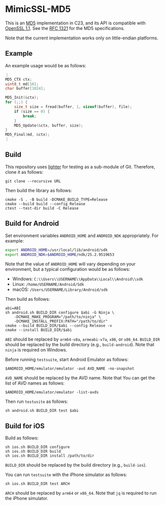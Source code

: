 # MimicSSL-MD5

This is an [MD5][wikipedia::md5] implementation in C23, and its API is
compatible with [OpenSSL 1.1][openssl::md5_init]. See the
[RFC 1321][ietf::rfc1321] for the MD5 specifications.

Note that the current implementation works only on little-endian platforms.

## Example

An example usage would be as follows:

```c
⋮
MD5_CTX ctx;
uint8_t md[16];
char buffer[1024];

MD5_Init(&ctx);
for (;;) {
    size_t size = fread(buffer, 1, sizeof(buffer), file);
    if (size == 0) {
        break;
    }
    MD5_Update(&ctx, buffer, size);
}
MD5_Final(md, &ctx);
⋮
```

## Build

This repository uses [lighter][maroontress::lighter] for testing as a sub-module
of Git. Therefore, clone it as follows:

```plaintext
git clone --recursive URL
```

Then build the library as follows:

```textplain
cmake -S . -B build -DCMAKE_BUILD_TYPE=Release
cmake --build build --config Release
ctest --test-dir build -C Release
```

## Build for Android

Set environment variables `ANDROID_HOME` and `ANDROID_NDK` appropriately. For
example:

```sh
export ANDROID_HOME=/usr/local/lib/android/sdk
export ANDROID_NDK=$ANDROID_HOME/ndk/25.2.9519653
```

Note that the value of `ANDROID_HOME` will vary depending on your environment,
but a typical configuration would be as follows:

- Windows: `C:\\Users\\USERNAME\\AppData\\Local\\Android\\sdk`
- Linux: `/home/USERNAME/Android/Sdk`
- macOS: `/Users/USERNAME/Library/Android/sdk`

Then build as follows:

```plaintext
abi=ABI
sh android.sh BUILD_DIR configure $abi -G Ninja \
    -DCMAKE_MAKE_PROGRAM="/path/to/ninja" \
    -DCMAKE_INSTALL_PREFIX:PATH="/path/to/dir"
cmake --build BUILD_DIR/$abi --config Release -v
cmake --install BUILD_DIR/$abi
```

`ABI` should be replaced by `arm64-v8a`, `armeabi-v7a`, `x86`, or `x86_64`.
`BUILD_DIR` should be replaced by the build directory (e.g., `build-android`).
Note that `ninja` is required on Windows.

Before running `testsuite`, start Android Emulator as follows:

```
$ANDROID_HOME/emulator/emulator -avd AVD_NAME -no-snapshot
```

`AVD_NAME` should be replaced by the AVD name. Note that You can get the list of
AVD names as follows:

```
$ANDROID_HOME/emulator/emulator -list-avds
```

Then run `testusite` as follows:

```
sh android.sh BUILD_DIR test $abi
```

## Build for iOS

Build as follows:

```plaintext
sh ios.sh BUILD_DIR configure
sh ios.sh BUILD_DIR build
sh ios.sh BUILD_DIR install /path/to/dir
```

`BUILD_DIR` should be replaced by the build directory (e.g., `build-ios`).

You can run `testsuite` with the iPhone simulator as follows:

```plaintext
sh ios.sh BUILD_DIR test ARCH
```

`ARCH` should be replaced by `arm64` or `x86_64`. Note that `jq` is required to
run the iPhone simulator.

[wikipedia::md5]: https://en.wikipedia.org/wiki/MD5
[ietf::rfc1321]: https://www.ietf.org/rfc/rfc1321.txt
[openssl::md5_init]: https://www.openssl.org/docs/man1.1.1/man3/MD5_Init.html
[maroontress::lighter]: https://github.com/maroontress/lighter
